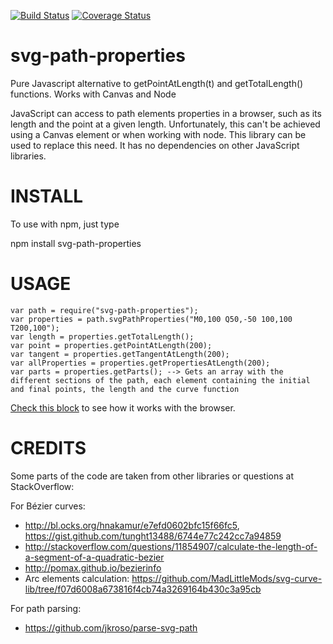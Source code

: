 [![Build Status](https://travis-ci.org/rveciana/svg-path-properties.svg?branch=master)](https://travis-ci.org/rveciana/svg-path-properties)
[![Coverage Status](https://coveralls.io/repos/github/rveciana/svg-path-properties/badge.svg?branch=master)](https://coveralls.io/github/rveciana/svg-path-properties?branch=master)

# svg-path-properties
Pure Javascript alternative to getPointAtLength(t) and getTotalLength() functions. Works with Canvas and Node

JavaScript can access to path elements properties in a browser, such as its length and the point at a given length. Unfortunately, this can't be achieved using a Canvas element or when working with node. This library can be used to replace this need. It has no dependencies on other JavaScript libraries.

INSTALL
=======

To use with npm, just type

  npm install svg-path-properties

USAGE
=====

    var path = require("svg-path-properties");
    var properties = path.svgPathProperties("M0,100 Q50,-50 100,100 T200,100");
    var length = properties.getTotalLength();
    var point = properties.getPointAtLength(200);
    var tangent = properties.getTangentAtLength(200);
    var allProperties = properties.getPropertiesAtLength(200);
    var parts = properties.getParts(); --> Gets an array with the different sections of the path, each element containing the initial and final points, the length and the curve function

[Check this block](http://bl.ocks.org/rveciana/209fa7efeb01f05fa4a544a76ac8ed91) to see how it works with the browser.

CREDITS
=======

Some parts of the code are taken from other libraries or questions at StackOverflow:

For Bézier curves:

* http://bl.ocks.org/hnakamur/e7efd0602bfc15f66fc5, https://gist.github.com/tunght13488/6744e77c242cc7a94859
* http://stackoverflow.com/questions/11854907/calculate-the-length-of-a-segment-of-a-quadratic-bezier
* http://pomax.github.io/bezierinfo
* Arc elements calculation: https://github.com/MadLittleMods/svg-curve-lib/tree/f07d6008a673816f4cb74a3269164b430c3a95cb

For path parsing:

* https://github.com/jkroso/parse-svg-path
